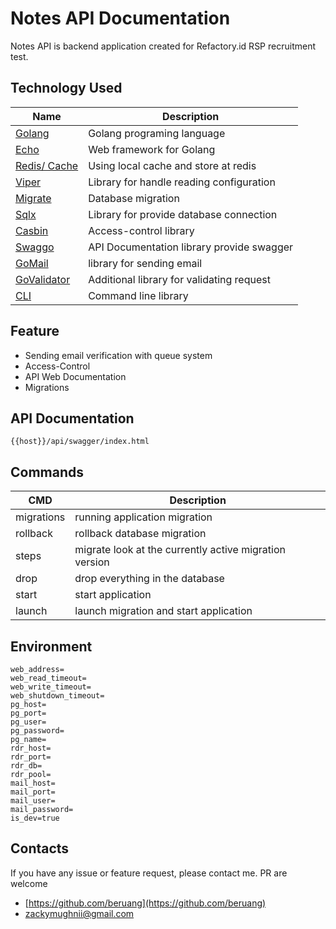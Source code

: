 # Notes API Documentation
Notes API is backend application created for Refactory.id RSP recruitment test.

## Technology Used
|Name|Description|
|----|-----------|
|[Golang](https://golang.org)| Golang programing language|
|[Echo](https://github.com/labstack/echo) | Web framework for Golang |
|[Redis/ Cache](https://github.com/go-redis) | Using local cache and store at redis |
|[Viper](https://github.com/spf13/viper)| Library for handle reading configuration |
|[Migrate](https://github.com/golang-migrate/migrate)| Database migration |
|[Sqlx](https://github.com/jmoiron/sqlx)|Library for provide database connection|
|[Casbin](https://github.com/casbin/casbin)|Access-control library|
|[Swaggo](https://github.com/swaggo/swag)|API Documentation library provide swagger|
|[GoMail](https://gopkg.in/gomail.v2)|library for sending email|
|[GoValidator](github.com/go-playground/validator)|Additional library for validating request|
|[CLI](https://github.com/urfave/cli)|Command line library|

## Feature
- Sending email verification with queue system
- Access-Control
- API Web Documentation
- Migrations

## API Documentation
```
{{host}}/api/swagger/index.html
```
## Commands
|CMD|Description|
|---|-----------|
|migrations|running application migration|
|rollback|rollback database migration|
|steps|migrate look at the currently active migration version|
|drop|drop everything in the database|
|start|start application|
|launch|launch migration and start application|
## Environment
```
web_address=
web_read_timeout=
web_write_timeout=
web_shutdown_timeout=
pg_host=
pg_port=
pg_user=
pg_password=
pg_name=
rdr_host=
rdr_port=
rdr_db=
rdr_pool=
mail_host=
mail_port=
mail_user=
mail_password=
is_dev=true
```

## Contacts
If you have any issue or feature request, please contact me. PR are welcome
- [https://github.com/beruang](https://github.com/beruang)
- [zackymughnii@gmail.com](zackymughnii@gmail.com)
